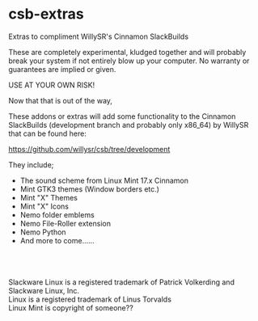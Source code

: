 # csb-extras
Extras to compliment WillySR's Cinnamon SlackBuilds

These are completely experimental, kludged together and will probably break your system if not entirely blow up your computer. No warranty or guarantees are implied or given.

USE AT YOUR OWN RISK!

Now that that is out of the way,

These addons or extras will add some functionality to the Cinnamon SlackBuilds (development branch and probably only x86_64) by WillySR that can be found here:

https://github.com/willysr/csb/tree/development

They include;

 * The sound scheme from Linux Mint 17.x Cinnamon
 * Mint GTK3 themes (Window borders etc.)
 * Mint "X" Themes
 * Mint "X" Icons
 * Nemo folder emblems
 * Nemo File-Roller extension
 * Nemo Python
 * And more to come......

<br><br><br>
Slackware Linux is a registered trademark of Patrick Volkerding and Slackware Linux, Inc.<br>
Linux is a registered trademark of Linus Torvalds<br>
Linux Mint is copyright of someone??

